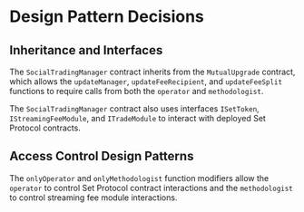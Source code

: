 # Design Pattern Decisions

## Inheritance and Interfaces

The `SocialTradingManager` contract inherits from the `MutualUpgrade` contract, which allows the `updateManager`, `updateFeeRecipient`, and `updateFeeSplit` functions to require calls from both the `operator` and `methodologist`. 

The `SocialTradingManager` contract also uses interfaces `ISetToken`, `IStreamingFeeModule`, and `ITradeModule` to interact with deployed Set Protocol contracts. 

## Access Control Design Patterns

The `onlyOperator` and `onlyMethodologist` function modifiers allow the `operator` to control Set Protocol contract interactions and the `methodologist` to control streaming fee module interactions. 